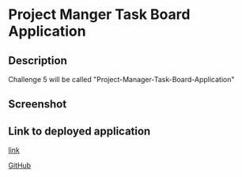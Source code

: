 # Project Manger Task Board Application

## Description

Challenge 5 will be called "Project-Manager-Task-Board-Application"

## Screenshot


## Link to deployed application


[link](https://a293moha.github.io/Project-Manager-Task-Board-Application/)

[GitHub](https://github.com/a293moha/Project-Manager-Task-Board-Application)